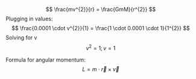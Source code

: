 $$
\frac{mv^{2}}{r} = \frac{GmM}{r^{2}}
$$
Plugging in values:
$$
\frac{0.0001 \cdot v^{2}}{1} = \frac{1 \cdot 0.0001 \cdot 1}{1^{2}}
$$
Solving for v
$$
v^{2} = 1; v=1
$$

Formula for angular momentum:
$$
L = m \cdot \vec{r} \times \vec{v}
$$